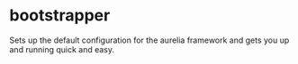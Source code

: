 bootstrapper
============

Sets up the default configuration for the aurelia framework and gets you up and running quick and easy.
